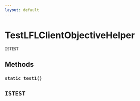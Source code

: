 ```yaml
---
layout: default
---
```


# TestLFLClientObjectiveHelper

`ISTEST`

## Methods

### `static test1()`

## `ISTEST`
